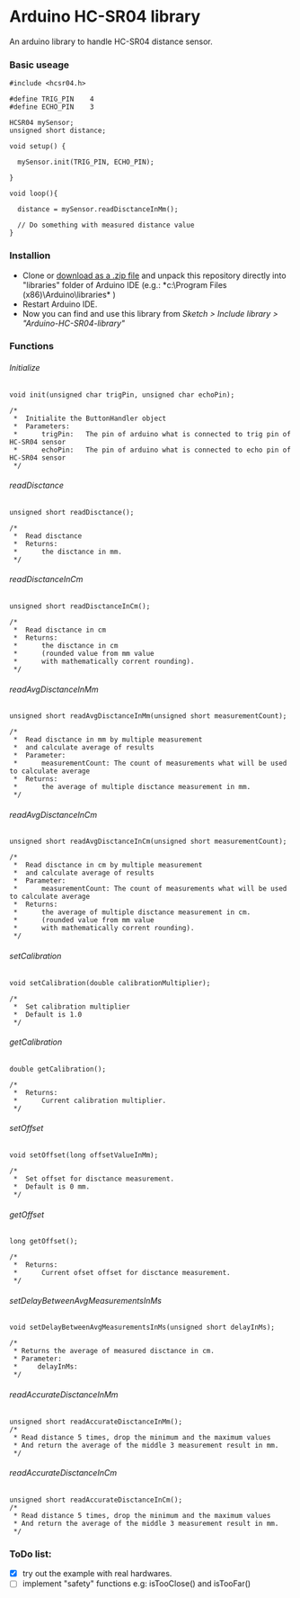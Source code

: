 # Arduino HC-SR04 library

An arduino library to handle HC-SR04 distance sensor.


### Basic useage
```
#include <hcsr04.h>

#define TRIG_PIN    4
#define ECHO_PIN    3

HCSR04 mySensor;
unsigned short distance;

void setup() {         

  mySensor.init(TRIG_PIN, ECHO_PIN);

}

void loop(){

  distance = mySensor.readDisctanceInMm();

  // Do something with measured distance value
}
```

### Installion

- Clone or [download as a .zip file](https://github.com/bbkbarbar/Arduino-HC-SR04-library/archive/master.zip) and unpack this repository directly into  "libraries" folder of Arduino IDE (e.g.: *c:\Program Files (x86)\Arduino\libraries\* )
- Restart Arduino IDE.
- Now you can find and use this library from *Sketch > Include library > "Arduino-HC-SR04-library"*


### Functions
###### Initialize
```
void init(unsigned char trigPin, unsigned char echoPin);

/*
 *  Initialite the ButtonHandler object
 *  Parameters:
 *      trigPin:   The pin of arduino what is connected to trig pin of HC-SR04 sensor
 *      echoPin:   The pin of arduino what is connected to echo pin of HC-SR04 sensor
 */
```

###### readDisctance
```
unsigned short readDisctance();

/*
 *  Read disctance
 *  Returns:
 *      the disctance in mm.
 */
```

###### readDisctanceInCm
```
unsigned short readDisctanceInCm();

/*
 *  Read disctance in cm
 *  Returns:
 *      the disctance in cm
 *      (rounded value from mm value
 *      with mathematically corrent rounding).
 */
```

###### readAvgDisctanceInMm
```
unsigned short readAvgDisctanceInMm(unsigned short measurementCount);

/*
 *  Read disctance in mm by multiple measurement
 *  and calculate average of results
 *  Parameter:
 *      measurementCount: The count of measurements what will be used to calculate average
 *  Returns:
 *      the average of multiple disctance measurement in mm.
 */
```

###### readAvgDisctanceInCm
```
unsigned short readAvgDisctanceInCm(unsigned short measurementCount);

/*
 *  Read disctance in cm by multiple measurement
 *  and calculate average of results
 *  Parameter:
 *      measurementCount: The count of measurements what will be used to calculate average
 *  Returns:
 *      the average of multiple disctance measurement in cm.
 *      (rounded value from mm value
 *      with mathematically corrent rounding).
 */
```

###### setCalibration
```
void setCalibration(double calibrationMultiplier);

/*
 *  Set calibration multiplier
 *  Default is 1.0
 */
```
###### getCalibration
```
double getCalibration();

/*
 *  Returns:
 *      Current calibration multiplier.
 */
```

###### setOffset
```
void setOffset(long offsetValueInMm);

/*
 *  Set offset for disctance measurement.
 *  Default is 0 mm.
 */
```
###### getOffset
```
long getOffset();

/*
 *  Returns:
 *      Current ofset offset for disctance measurement.
 */
```

###### setDelayBetweenAvgMeasurementsInMs
```
void setDelayBetweenAvgMeasurementsInMs(unsigned short delayInMs);

/*
 * Returns the average of measured disctance in cm.
 * Parameter:
 *     delayInMs:
 */
```

###### readAccurateDisctanceInMm
```
unsigned short readAccurateDisctanceInMm();
/*
 * Read distance 5 times, drop the minimum and the maximum values
 * And return the average of the middle 3 measurement result in mm.
 */
```

###### readAccurateDisctanceInCm
```
unsigned short readAccurateDisctanceInCm();
/*
 * Read distance 5 times, drop the minimum and the maximum values
 * And return the average of the middle 3 measurement result in mm.
 */
```

### ToDo list:
- [x] try out the example with real hardwares.
- [ ] implement "safety" functions e.g: isTooClose() and isTooFar()
